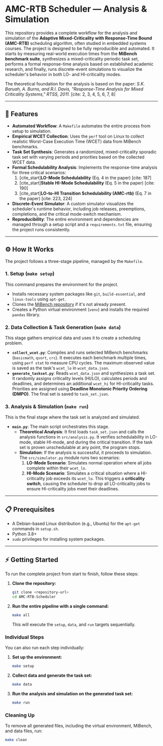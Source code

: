 # AMC-RTB Scheduler — Analysis & Simulation


This repository provides a complete workflow for the analysis and simulation of the **Adaptive Mixed-Criticality with Response-Time Bound (AMC-RTB)** scheduling algorithm, often studied in embedded systems courses. The project is designed to be fully reproducible and automated. It starts by measuring real-world execution times from the **MiBench benchmark suite**, synthesizes a mixed-criticality periodic task set, performs a formal response-time analysis based on established academic research, and finally, runs discrete-event simulations to visualize the scheduler's behavior in both LO- and HI-criticality modes.

The theoretical foundation for the analysis is based on the paper: *S.K. Baruah, A. Burns, and R.I. Davis, "Response-Time Analysis for Mixed Criticality Systems," RTSS, 2011.* [cite: 2, 3, 4, 5, 6, 7, 8]

---

## 🚀 Features

* **Automated Workflow**: A `Makefile` automates the entire process from setup to simulation.
* **Empirical WCET Collection**: Uses the `perf` tool on Linux to collect realistic Worst-Case Execution Time (WCET) data from MiBench benchmarks.
* **Task Set Synthesis**: Generates a randomized, mixed-criticality sporadic task set with varying periods and priorities based on the collected WCET data.
* **Formal Schedulability Analysis**: Implements the response-time analysis for three critical scenarios:
    1.  [cite_start]**LO-Mode Schedulability** (Eq. 4 in the paper) [cite: 187]
    2.  [cite_start]**Stable HI-Mode Schedulability** (Eq. 5 in the paper) [cite: 190]
    3.  [cite_start]**LO-to-HI Transition Schedulability (AMC-rtb)** (Eq. 7 in the paper) [cite: 223, 224]
* **Discrete-Event Simulator**: A custom simulator visualizes the scheduler's runtime behavior, including job releases, preemptions, completions, and the critical mode-switch mechanism.
* **Reproducibility**: The entire environment and dependencies are managed through a setup script and a `requirements.txt` file, ensuring the project runs consistently.

---

## ⚙️ How It Works

The project follows a three-stage pipeline, managed by the `Makefile`.

### 1. Setup (`make setup`)

This command prepares the environment for the project.
* Installs necessary system packages like `git`, `build-essential`, and `linux-tools` using `apt-get`.
* Clones the [MiBench repository](https://github.com/vanhauser-thc/MiBench) if it's not already present.
* Creates a Python virtual environment (`venv`) and installs the required `pandas` library.

### 2. Data Collection & Task Generation (`make data`)

This stage gathers empirical data and uses it to create a scheduling problem.
* **`collect_wcet.py`**: Compiles and runs selected MiBench benchmarks (`basicmath`, `qsort`, `crc`). It executes each benchmark multiple times, using `perf stat` to measure CPU cycles. The maximum observed value is saved as the task's `wcet_lo` in `wcet_data.json`.
* **`generate_taskset.py`**: Reads `wcet_data.json` and synthesizes a task set. It randomly assigns criticality levels (HI/LO), calculates periods and deadlines, and determines an additional `wcet_hi` for HI-criticality tasks. Priorities are assigned using **Deadline Monotonic Priority Ordering (DMPO)**. The final set is saved to `task_set.json`.

### 3. Analysis & Simulation (`make run`)

This is the final stage where the task set is analyzed and simulated.
* **`main.py`**: The main script orchestrates this stage.
    * **Theoretical Analysis**: It first loads `task_set.json` and calls the analysis functions in `src/analysis.py`. It verifies schedulability in LO-mode, stable HI-mode, and during the critical transition. If the task set is proven unschedulable at any point, the program stops.
    * **Simulation**: If the analysis is successful, it proceeds to simulation. The `src/simulator.py` module runs two scenarios:
        1.  **LO-Mode Scenario**: Simulates normal operation where all jobs complete within their `wcet_lo`.
        2.  **HI-Mode Scenario**: Simulates a critical situation where a HI-criticality job exceeds its `wcet_lo`. This triggers a **criticality switch**, causing the scheduler to drop all LO-criticality jobs to ensure HI-criticality jobs meet their deadlines.

---

## 📋 Prerequisites

* A Debian-based Linux distribution (e.g., Ubuntu) for the `apt-get` commands in `setup.sh`.
* Python 3.8+
* `sudo` privileges for installing system packages.

---

## ⚡️ Getting Started

To run the complete project from start to finish, follow these steps:

1.  **Clone the repository:**
    ```sh
    git clone <repository-url>
    cd AMC-RTB-Scheduler
    ```

2.  **Run the entire pipeline with a single command:**
    ```sh
    make all
    ```
    This will execute the `setup`, `data`, and `run` targets sequentially.

### Individual Steps

You can also run each step individually:

1.  **Set up the environment:**
    ```sh
    make setup
    ```

2.  **Collect data and generate the task set:**
    ```sh
    make data
    ```

3.  **Run the analysis and simulation on the generated task set:**
    ```sh
    make run
    ```

### Cleaning Up

To remove all generated files, including the virtual environment, MiBench, and data files, run:
```sh
make clean
